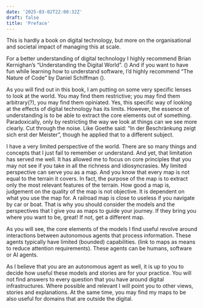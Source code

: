 ```yaml
---
date: '2025-03-02T22:00:32Z'
draft: false
title: 'Preface'
---
```


This is hardly a book on digital technology, but more on the organisational and societal impact of managing this at scale. 

For a better understanding of digital technology I highly recommend Brian Kernighan’s “Understanding the Digital World”. () And if you want to have fun while learning how to understand software, I’d highly recommend “The Nature of Code” by Daniel Schiffman ().

As you will find out in this book, I am putting on some very specific lenses to look at the world. You may find them restrictive; you may find them arbitrary(?), you may find them opiniated. Yes, this specific way of looking at the effects of digital technology has its limits. However, the essence of understanding is to be able to extract the core elements out of something. Paradoxically, only by restricting the way we look at things can we see more clearly. Cut through the noise. Like Goethe said: “In der Beschränkung zeigt sich erst der Meister”, though he applied that to a different subject. 

I have a very limited perspective of the world. There are so many things and concepts that I just fail to remember or understand. 
And yet, that limitation has served me well. It has allowed me to focus on core principles that you may not see if you take in all the richness and idiosyncrasies. 
My limited perspective can serve you as a map. And you know that every map is not equal to the terrain it covers. In fact, the purpose of the map is to extract only the most relevant features of the terrain. How good a map is, judgement on the quality of the map is not objective. It is dependent on what you use the map for. A railroad map is close to useless if you navigate by car or boat. 
That is why you should consider the models and the perspectives that I give you as maps to guide your journey. If they bring you where you want to be, great! If not, get a different map. 

As you will see, the core elements of the models I find useful revolve around interactions between autonomous agents that process information. These agents typically have limited (bounded) capabilities. (link to maps as means to reduce attention requirements). These agents can be humans, software or AI agents.

As I believe that you are an autonomous agent as well, it is up to you to decide how useful these models and stories are for your practice. You will not find answers to every question that you have around digital infrastructures. Where possible and relevant I will point you to other views, stories and explanations. At the same time, you may find my maps to be also useful for domains that are outside the digital.

